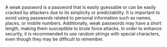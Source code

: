 A weak password is a password that is easily guessable or can be easily cracked by attackers due to its simplicity or predictability. It is important to avoid using passwords related to personal information such as names, places, or mobile numbers. Additionally, weak passwords may have a short length, making them susceptible to brute force attacks. In order to enhance security, it is recommended to use random strings with special characters, even though they may be difficult to remember.